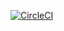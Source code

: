 [![CircleCI](https://dl.circleci.com/status-badge/img/gh/yashlan/The-Movie-DB-App/tree/circleci-project-setup.svg?style=shield)](https://dl.circleci.com/status-badge/redirect/gh/yashlan/The-Movie-DB-App/tree/circleci-project-setup)
